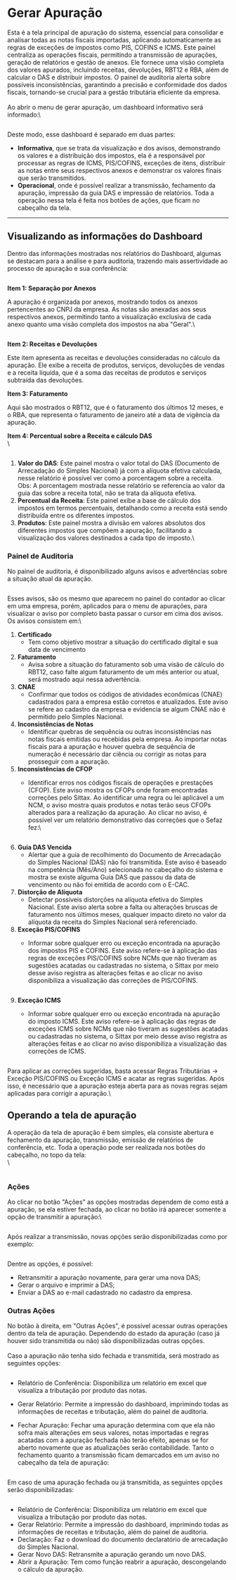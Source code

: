 # Gerar Apuração

Esta é a tela principal de apuração do sistema, essencial para consolidar e analisar todas as notas fiscais importadas, aplicando automaticamente as regras de exceções de impostos como PIS, COFINS e ICMS. Este painel centraliza as operações fiscais, permitindo a transmissão de apurações, geração de relatórios e gestão de anexos. Ele fornece uma visão completa dos valores apurados, incluindo receitas, devoluções, RBT12 e RBA, além de calcular o DAS e distribuir impostos. O painel de auditoria alerta sobre possíveis inconsistências, garantindo a precisão e conformidade dos dados fiscais, tornando-se crucial para a gestão tributária eficiente da empresa.\
\
Ao abrir o menu de gerar apuração, um dashboard informativo será informado:\


<figure><img src="../../.gitbook/assets/image (3).png" alt=""><figcaption></figcaption></figure>

Deste modo, esse dashboard é separado em duas partes:

* **Informativa**, que se trata da visualização e dos avisos, demonstrando os valores e a distribuição dos impostos, ela é a responsável por processar as regras de ICMS, PIS/COFINS, exceções de itens, distribuir as notas entre seus respectivos anexos e demonstrar os valores finais que serão transmitidos.
* **Operacional**, onde é possível realizar a transmissão, fechamento da apuração, impressão da guia DAS e impressão de relatórios. Toda a operação nessa tela é feita nos botões de ações, que ficam no cabeçalho da tela.

***

## Visualizando as informações do Dashboard

Dentro das informações mostradas nos relatórios do Dashboard, algumas se destacam para a análise e para auditoria, trazendo mais assertividade ao processo de apuração e sua conferência:

<figure><img src="../../.gitbook/assets/image (31).png" alt=""><figcaption></figcaption></figure>



**Item 1: Separação por Anexos**

A apuração é organizada por anexos, mostrando todos os anexos pertencentes ao CNPJ da empresa. As notas são anexadas aos seus respectivos anexos, permitindo tanto a visualização exclusiva de cada anexo quanto uma visão completa dos impostos na aba "Geral".\


<figure><img src="../../.gitbook/assets/image (49).png" alt=""><figcaption></figcaption></figure>

**Item 2: Receitas e Devoluções**

Este item apresenta as receitas e devoluções consideradas no cálculo da apuração. Ele exibe a receita de produtos, serviços, devoluções de vendas e a receita líquida, que é a soma das receitas de produtos e serviços subtraída das devoluções.

**Item 3: Faturamento**

Aqui são mostrados o RBT12, que é o faturamento dos últimos 12 meses, e o RBA, que representa o faturamento de janeiro até a data de vigência da apuração.

**Item 4: Percentual sobre a Receita e cálculo DAS**\
\


<figure><img src="../../.gitbook/assets/image (37).png" alt=""><figcaption></figcaption></figure>

1. **Valor do DAS**: Este painel mostra o valor total do DAS (Documento de Arrecadação do Simples Nacional) já com a alíquota efetiva calculada, nesse relatório é possível ver como a porcentagem sobre a receita. \
   Obs: A porcentagem mostrada nesse relatório se referencia ao valor da guia das sobre a receita total, não se trata da alíquota efetiva.
2. **Percentual da Receita**: Este painel exibe a base de cálculo dos impostos em termos percentuais, detalhando como a receita está sendo distribuída entre os diferentes impostos.
3. **Produtos**: Este painel mostra a divisão em valores absolutos dos diferentes impostos que compõem a apuração, facilitando a visualização dos valores destinados a cada tipo de imposto.\


### Painel de Auditoria

No painel de auditoria, é disponibilizado alguns avisos e advertências sobre a situação atual da apuração.

<figure><img src="../../.gitbook/assets/image (32).png" alt=""><figcaption></figcaption></figure>

Esses avisos, são os mesmo que aparecem no painel do contador ao clicar em uma empresa, porém, aplicados para o menu de apurações, para visualizar o aviso por completo basta passar o cursor em cima dos avisos. Os avisos consistem em:\


1. **Certificado**
   * Tem como objetivo mostrar a situação do certificado digital e sua data de vencimento
2. **Faturamento**
   * Avisa sobre a situação do faturamento sob uma visão de cálculo do RBT12, caso falte algum faturamento de um mês anterior ou atual, será mostrado aqui nessa advertência.
3. **CNAE**
   * Confirmar que todos os códigos de atividades econômicas (CNAE) cadastrados para a empresa estão corretos e atualizados. Este aviso se refere ao cadastro da empresa e evidencia se algum CNAE não é permitido pelo Simples Nacional.
4. **Inconsistências de Notas**
   * Identificar quebras de sequência ou outras inconsistências nas notas fiscais emitidas ou recebidas pela empresa. Ao importar notas fiscais para a apuração e houver quebra de sequência de numeração é necessário dar ciência ou corrigir as notas para prosseguir com a apuração.
5. **Inconsistências de CFOP**
   *   Identificar erros nos códigos fiscais de operações e prestações (CFOP). Este aviso mostra os CFOPs onde foram encontradas correções pelo Sittax. Ao identificar uma regra ou lei aplicável a um NCM, o aviso mostra quais produtos e notas terão seus CFOPs alterados para a realização da apuração. Ao clicar no aviso, é possível ver um relatório demonstrativo das correções que o Sefaz fez:\


       <figure><img src="../../.gitbook/assets/image (33).png" alt=""><figcaption></figcaption></figure>
6. **Guia DAS Vencida**
   * Alertar que a guia de recolhimento do Documento de Arrecadação do Simples Nacional (DAS) não foi transmitida. Este aviso é baseado na competência (Mês/Ano) selecionada no cabeçalho do sistema e mostra se existe alguma Guia DAS que passou da data de vencimento ou não foi emitida de acordo com o E-CAC.
7. **Distorção de Alíquota**
   * Detectar possíveis distorções na alíquota efetiva do Simples Nacional. Este aviso alerta sobre a falta ou alterações bruscas de faturamento nos últimos meses, qualquer impacto direto no valor da alíquota da receita do Simples Nacional será referenciado.
8. **Exceção PIS/COFINS**
   *   Informar sobre qualquer erro ou exceção encontrada na apuração dos impostos PIS e COFINS. Este aviso refere-se à aplicação das regras de exceções PIS/COFINS sobre NCMs que não tiveram as sugestões acatadas ou cadastradas no sistema, o Sittax por meio desse aviso registra as alterações feitas e ao clicar no aviso disponibiliza a visualização das correções de PIS/COFINS.

       <figure><img src="../../.gitbook/assets/image (35).png" alt=""><figcaption></figcaption></figure>
9. **Exceção ICMS**
   *   Informar sobre qualquer erro ou exceção encontrada na apuração do imposto ICMS. Este aviso refere-se à aplicação das regras de exceções ICMS sobre NCMs que não tiveram as sugestões acatadas ou cadastradas no sistema, o Sittax por meio desse aviso registra as alterações feitas e ao clicar no aviso disponibiliza a visualização das correções de ICMS.

       <figure><img src="../../.gitbook/assets/image (34).png" alt=""><figcaption></figcaption></figure>

Para aplicar as correções sugeridas, basta acessar Regras Tributárias -> Exceção PIS/COFINS ou Exceção ICMS e acatar as regras sugeridas. Após isso, é necessário que a apuração esteja aberta para as novas regras sejam aplicadas para corrigir a apuração.\


## Operando a tela de apuração

A operação da tela de apuração é bem simples, ela consiste abertura e fechamento da apuração, transmissão, emissão de relatórios de conferência, etc. Toda a operação pode ser realizada nos botões do cabeçalho, no topo da tela:\
\


<figure><img src="../../.gitbook/assets/image (38).png" alt=""><figcaption></figcaption></figure>

### Ações&#x20;

Ao clicar no botão "Ações" as opções mostradas dependem de como está a apuração, se ela estiver fechada, ao clicar no botão irá aparecer somente a opção de transmitir a apuração:\


<figure><img src="../../.gitbook/assets/image (43).png" alt=""><figcaption></figcaption></figure>

Após realizar a transmissão, novas opções serão disponibilizadas como por exemplo:

<figure><img src="../../.gitbook/assets/image (44).png" alt=""><figcaption></figcaption></figure>

Dentre as opções, é possível:

* Retransmitir a apuração novamente, para gerar uma nova DAS;
* Gerar o arquivo e imprimir a DAS;
* Enviar a DAS ao e-mail cadastrado no cadastro da empresa.

### Outras Ações

No botão à direita, em "Outras Ações", é possível acessar outras operações dentro da tela de apuração. Dependendo do estado da apuração (caso já houver sido transmitida ou não) são disponibilizadas outras opções.\
\
Caso a apuração não tenha sido fechada e transmitida, será mostrado as seguintes opções:

<figure><img src="../../.gitbook/assets/image (45).png" alt=""><figcaption></figcaption></figure>

* Relatório de Conferência: Disponibiliza um relatório em excel que visualiza a tributação por produto das notas.
* Gerar Relatório: Permite a impressão do dashboard, imprimindo todas as informações de receitas e tributação, além do painel de auditoria.
*   Fechar Apuração: Fechar uma apuração determina com que ela não sofra mais alterações em seus valores, notas importadas e regras acatadas com a apuração fechada não terão efeito, apenas se for aberto novamente que as atualizações serão contabilidade. Tanto o fechamento quanto a transmissão ficam demarcados em um aviso no cabeçalho da tela de apuração:

    <figure><img src="../../.gitbook/assets/image (48).png" alt=""><figcaption></figcaption></figure>

Em caso de uma apuração fechada ou já transmitida, as seguintes opções serão disponibilizadas:

<figure><img src="../../.gitbook/assets/image (47).png" alt=""><figcaption></figcaption></figure>

* Relatório de Conferência: Disponibiliza um relatório em excel que visualiza a tributação por produto das notas.
* Gerar Relatório: Permite a impressão do dashboard, imprimindo todas as informações de receitas e tributação, além do painel de auditoria.
* Declaração: Faz o download do documento declaratório de arrecadação do Simples Nacional.
* Gerar Novo DAS: Retransmite a apuração gerando um novo DAS.
* Abrir a Apuração: Tem como função reabrir a apuração, descongelando o cálculo da apuração.
